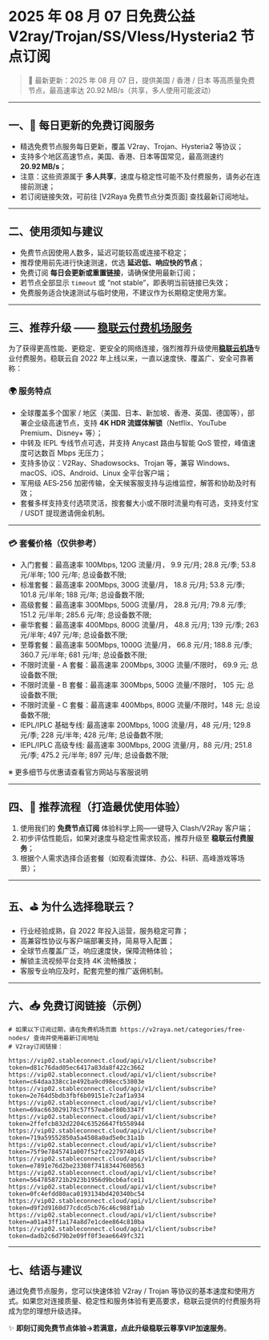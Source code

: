 # 2025 年 08 月 07 日免费公益 V2ray/Trojan/SS/Vless/Hysteria2 节点订阅

> 📅 最新更新：2025 年 08 月 07 日，提供美国 / 香港 / 日本 等高质量免费节点，最高速率达 20.92 MB/s（共享，多人使用可能波动）
---

## 一、🎁 每日更新的免费订阅服务

- 精选免费节点服务每日更新，覆盖 V2ray、Trojan、Hysteria2 等协议；
- 支持多个地区高速节点，美国、香港、日本等国常见，最高测速约 **20.92 MB/s**；
- 注意：这些资源属于 **多人共享**，速度与稳定性可能不及付费服务，请务必在连接前测速；
- 若订阅链接失效，可前往 [V2Raya 免费节点分类页面] 查找最新订阅地址。

---

## 二、使用须知与建议

- 免费节点因使用人数多，延迟可能较高或连接不稳定；
- 推荐使用前先进行快速测速，优选 **延迟低、响应快的节点**；
- 免费订阅 **每日会更新或重置链接**，请确保使用最新订阅；
- 若节点全部显示 `timeout` 或 “not stable”，即表明当前链接已失效；
- 免费服务适合快速测试与临时使用，不建议作为长期稳定使用方案。

---

## 三、推荐升级 —— [稳联云付费机场服务](https://xyz.20251020a.top/1)

为了获得更高性能、更稳定、更安全的网络连接，强烈推荐升级使用[**稳联云机场**](https://xyz.20251020a.top/1)专业付费服务。稳联云自 2022 年上线以来，一直以速度快、覆盖广、安全可靠著称：

### 🌍 服务特点

- 全球覆盖多个国家 / 地区（美国、日本、新加坡、香港、英国、德国等），部署企业级高速节点，支持 **4K HDR 流媒体解锁**（Netflix、YouTube Premium、Disney+ 等）；
- 中转及 IEPL 专线节点可选，并支持 Anycast 路由与智能 QoS 管控，峰值速度可达数百 Mbps 无压力；
- 支持多协议：V2Ray、Shadowsocks、Trojan 等，兼容 Windows、macOS、iOS、Android、Linux 全平台客户端；
- 军用级 AES‑256 加密传输，全天候客服支持与运维监控，解答和协助及时有效；
- 套餐多样支持支付选项灵活，按套餐大小或不限时流量均有可选，支持支付宝 / USDT 提现邀请佣金机制。

---

### 💳 套餐价格（仅供参考）

-   入门套餐：最高速率 100Mbps, 120G 流量/月， 9.9 元/月; 28.8 元/季; 53.8 元/半年; 100 元/年; 总设备数不限;
-   标准套餐：最高速率 200Mbps, 300G 流量/月， 18.8 元/月; 53.8 元/季; 101.8 元/半年; 188 元/年; 总设备数不限;
-   高级套餐：最高速率 300Mbps, 500G 流量/月， 28.8 元/月; 79.8 元/季; 151.2 元/半年; 285.6 元/年; 总设备数不限;
-   豪华套餐：最高速率 400Mbps, 800G 流量/月， 48.8 元/月; 139 元/季; 263 元/半年; 497 元/年; 总设备数不限;
-   至尊套餐：最高速率 500Mbps, 1000G 流量/月， 66.8 元/月; 188.8 元/季; 360.7 元/半年; 681 元/年; 总设备数不限;
-   不限时流量 - A 套餐：最高速率 200Mbps, 300G 流量/不限时， 69.9 元; 总设备数不限;
-   不限时流量 - B 套餐：最高速率 300Mbps, 500G 流量/不限时， 105 元; 总设备数不限;
-   不限时流量 - C 套餐：最高速率 400Mbps, 800G 流量/不限时，148 元; 总设备数不限;
-   IEPL/IPLC 基础专线: 最高速率 200Mbps, 100G 流量/月，48 元/月; 129.8 元/季; 228 元/半年; 428 元/年; 总设备数不限;
-   IEPL/IPLC 高级专线: 最高速率 300Mbps, 200G 流量/月，88 元/月; 251.8 元/季; 475.2 元/半年; 897 元/年; 总设备数不限;

※ 更多细节与优惠请查看官方网站与客服说明

---

## 四、📌 推荐流程（打造最优使用体验）

1. 使用我们的 **免费节点订阅** 体验科学上网—一键导入 Clash/V2Ray 客户端；
2. 初步评估性能后，如果对速度与稳定性需求较高，推荐升级至 **稳联云付费服务**；
3. 根据个人需求选择合适套餐（如观看流媒体、办公、科研、高峰游戏等场景）；

---

## 五、⛳ 为什么选择稳联云？

- 行业经验成熟，自 2022 年投入运营，服务稳定可靠；
- 高兼容性协议与客户端部署支持，简易导入配置；
- 全球节点覆盖广泛，响应速度快，保障流畅体验；
- 解锁主流视频平台支持 4K 流畅播放；
- 客服专业响应及时，配套完整的推广返佣机制。

---

## 六、📥 免费订阅链接（示例）

```code
# 如果以下订阅过期，请在免费机场页面 https://v2raya.net/categories/free-nodes/ 查询并使用最新订阅地址
# V2ray订阅链接：

https://vip02.stableconnect.cloud/api/v1/client/subscribe?token=d81c76dad05ec6417a83da8f422c3662
https://vip02.stableconnect.cloud/api/v1/client/subscribe?token=c64daa338cc1e492ba9cd98ecc53803e
https://vip02.stableconnect.cloud/api/v1/client/subscribe?token=2e764d5bdb3fbf6b09151e7c2af1a934
https://vip02.stableconnect.cloud/api/v1/client/subscribe?token=69ac663029178c57f57eabef80b3347f
https://vip02.stableconnect.cloud/api/v1/client/subscribe?token=2ffefcb832d2204c63526647fb558944
https://vip02.stableconnect.cloud/api/v1/client/subscribe?token=719a59552850a5a4508a0ad5e0c31a1b
https://vip02.stableconnect.cloud/api/v1/client/subscribe?token=75f9e7845741a007f52fce2279740145
https://vip02.stableconnect.cloud/api/v1/client/subscribe?token=e7891e76d2be23308f74183447608563
https://vip02.stableconnect.cloud/api/v1/client/subscribe?token=5647858721b2923b1956d9bcb6afce11
https://vip02.stableconnect.cloud/api/v1/client/subscribe?token=0fc4efdd80aca0193134bd420340bc54
https://vip02.stableconnect.cloud/api/v1/client/subscribe?token=d9f2d9160d77cdcd5cb76c46c988f1ab
https://vip02.stableconnect.cloud/api/v1/client/subscribe?token=a01a43ff1a174a8d7e1cdee864c810ba
https://vip02.stableconnect.cloud/api/v1/client/subscribe?token=dadb2c6d79b2e09ff0f3eae6649fc321

```

---

## 七、结语与建议

通过免费节点服务，您可以快速体验 V2ray / Trojan 等协议的基本速度和使用方式。如果您对连接质量、稳定性和服务体验有更高要求，稳联云提供的付费服务将成为您的理想升级选择。

✨ **即刻订阅免费节点体验→若满意，点此升级稳联云尊享VIP加速服务**。
